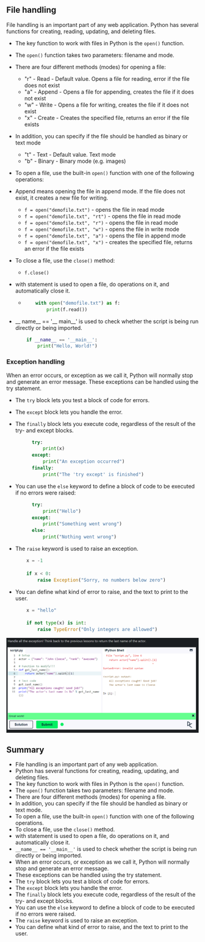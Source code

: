 ## **File handling**

File handling is an important part of any web application. Python has several functions for creating, reading, updating, and deleting files.

- The key function to work with files in Python is the `open()` function.
- The `open()` function takes two parameters: filename and mode.
- There are four different methods (modes) for opening a file:
  - "r" - Read - Default value. Opens a file for reading, error if the file does not exist
  - "a" - Append - Opens a file for appending, creates the file if it does not exist
  - "w" - Write - Opens a file for writing, creates the file if it does not exist
  - "x" - Create - Creates the specified file, returns an error if the file exists
- In addition, you can specify if the file should be handled as binary or text mode
  - "t" - Text - Default value. Text mode
  - "b" - Binary - Binary mode (e.g. images)
- To open a file, use the built-in `open()` function with one of the following operations:
- Append means opening the file in append mode. If the file does not exist, it creates a new file for writing.

  - `f = open("demofile.txt")` - opens the file in read mode
  - `f = open("demofile.txt", "rt")` - opens the file in read mode
  - `f = open("demofile.txt", "r")` - opens the file in read mode
  - `f = open("demofile.txt", "w")` - opens the file in write mode
  - `f = open("demofile.txt", "a")` - opens the file in append mode
  - `f = open("demofile.txt", "x")` - creates the specified file, returns an error if the file exists
- To close a file, use the `close()` method:

  - `f.close()`

- with statement is used to open a file, do operations on it, and automatically close it.

  - ```python
        with open("demofile.txt") as f:
            print(f.read())
      ```

- __ name__ == '__ main__' is used to check whether the script is being run directly or being imported.

    ```python
        if __name__ == '__main__':
            print("Hello, World!")
    ```

### **Exception handling**
  
  When an error occurs, or exception as we call it, Python will normally stop and generate an error message. These exceptions can be handled using the try statement.
- The `try` block lets you test a block of code for errors.
- The `except` block lets you handle the error.
- The `finally` block lets you execute code, regardless of the result of the try- and except blocks.

  ```python
        try:
            print(x)
        except:
            print("An exception occurred")
        finally:
            print("The 'try except' is finished")
  ```

- You can use the `else` keyword to define a block of code to be executed if no errors were raised:
  
    ```python
          try:
              print("Hello")
          except:
              print("Something went wrong")
          else:
              print("Nothing went wrong")
    ```

- The `raise` keyword is used to raise an exception.

    ```python
        x = -1

        if x < 0:
            raise Exception("Sorry, no numbers below zero")
    ```

- You can define what kind of error to raise, and the text to print to the user.

    ```python
        x = "hello"

        if not type(x) is int:
            raise TypeError("Only integers are allowed")
    ```

![Exercise - 12 - Exception](image.png)

## **Summary**

- File handling is an important part of any web application.
- Python has several functions for creating, reading, updating, and deleting files.
- The key function to work with files in Python is the `open()` function.
- The `open()` function takes two parameters: filename and mode.
- There are four different methods (modes) for opening a file.
- In addition, you can specify if the file should be handled as binary or text mode.
- To open a file, use the built-in `open()` function with one of the following operations.
- To close a file, use the `close()` method.
- with statement is used to open a file, do operations on it, and automatically close it.
- `__name__ == '__main__'` is used to check whether the script is being run directly or being imported.
- When an error occurs, or exception as we call it, Python will normally stop and generate an error message.
- These exceptions can be handled using the try statement.
- The `try` block lets you test a block of code for errors.
- The `except` block lets you handle the error.
- The `finally` block lets you execute code, regardless of the result of the try- and except blocks.
- You can use the `else` keyword to define a block of code to be executed if no errors were raised.
- The `raise` keyword is used to raise an exception.
- You can define what kind of error to raise, and the text to print to the user.
